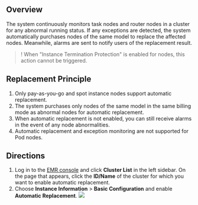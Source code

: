 ## Overview
The system continuously monitors task nodes and router nodes in a cluster for any abnormal running status. If any exceptions are detected, the system automatically purchases nodes of the same model to replace the affected nodes. Meanwhile, alarms are sent to notify users of the replacement result.
>! When "Instance Termination Protection" is enabled for nodes, this action cannot be triggered.

## Replacement Principle
1. Only pay-as-you-go and spot instance nodes support automatic replacement.
2. The system purchases only nodes of the same model in the same billing mode as abnormal nodes for automatic replacement.
3. When automatic replacement is not enabled, you can still receive alarms in the event of any node abnormalities.
4. Automatic replacement and exception monitoring are not supported for Pod nodes.

## Directions
1. Log in to the [EMR console](https://console.cloud.tencent.com/emr) and click **Cluster List** in the left sidebar. On the page that appears, click the **ID/Name** of the cluster for which you want to enable automatic replacement.
2. Choose **Instance Information** > **Basic Configuration** and enable **Automatic Replacement**.
![](https://staticintl.cloudcachetci.com/yehe/backend-news/k8jv837_%E5%9B%BD%E9%99%8541.png)

